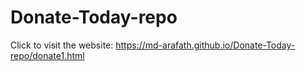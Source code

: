 # Donate-Today-repo
Click to visit the website: https://md-arafath.github.io/Donate-Today-repo/donate1.html
